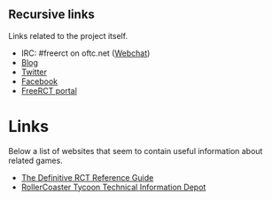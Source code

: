 ## Recursive links ##
Links related to the project itself.

  * IRC: #freerct on oftc.net ([Webchat](http://webchat.oftc.net/?channels=#freerct))
  * [Blog](http://freerct.blogspot.com/)
  * [Twitter](http://twitter.com/#!/FreeRCT)
  * [Facebook](http://www.facebook.com/freerct)
  * [FreeRCT portal](http://www.freerct.org/)

# Links #
Below a list of websites that seem to contain useful information about related games.

  * [The Definitive RCT Reference Guide](http://www.jumpjet.info/Classic-Games/Windows/RCT/index.html)
  * [RollerCoaster Tycoon Technical Information Depot](http://www.strategyplanet.com/rctuk/tid/)